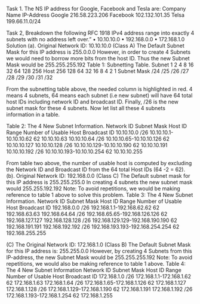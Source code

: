 Task 1. The NS IP address for Google, Facebook and Tesla are:
Company Name	IP-Address
Google	216.58.223.206
Facebook	102.132.101.35
Telsa	199.66.11.0/24


Task 2, Breakdown the following RFC 1918 IPv4 address range into exactly 4 subnets with no address left over.” 
•	10.10.10.0 
•	192.168.0.0 
•	172.168.1.0
Solution
(a). Original Network ID: 10.10.10.0 (Class A)
The Default Subnet Mask for this IP address is 255.0.0.0
However, in order to create 4 Subnets we would need to borrow more bits from the host ID. 
Thus the new Subnet Mask would be 255.255.255.192
Table 1: Subnetting Table.
Subnet	1	2	4	8	16	32	64	128	256
Host	256	128	64	32	16	8	4	2	1
Subnet Mask	/24	/25	/26	/27	/28	/29	/30	/31	/32

From the subnetting table above, the needed column is highlighted in red. 4 means 4 subnets, 64 means each subnet (i.e new subnet) will have 64 total host IDs including network ID and broadcast ID.
Finally, /26 is the new subnet mask for these 4 subnets.
Now let list all these 4 subnets information in a table.

Table 2: The 4 New Subnet Information.
Network ID	Subnet Mask	Host ID Range	Number of Usable Host	Broadcast ID
10.10.10.0	/26	10.10.10.1-10.10.10.62	62	10.10.10.63
10.10.10.64	/26	10.10.10.65-10.10.10.126	62	10.10.10.127
10.10.10.128	/26	10.10.10.129-10.10.10.190	62	10.10.10.191
10.10.10.192	/26	10.10.10.193-10.10.10.254	62	10.10.10.255

From table two above, the number of usable host is computed by excluding the Network ID and Broadcast ID from the 64 total Host IDs (64 -2 = 62).
(b). Original Network ID: 192.168.0.0 (Class C)
The Default subnet mask for this IP address is 255.255.255.0
In creating 4 subnets the new subnet mask would 255.255.192.192
Note: To avoid repetitions, we would be making reference to table 1 above to solve this problem.
Table 3: The 4 New Subnet Information.
Network ID	Subnet Mask	Host ID Range	Number of Usable Host	Broadcast ID
192.168.0.0	/26	192.168.1.1-192.168.62.62	62	192.168.63.63
192.168.64.64	/26	192.168.65.65-192.168.126.126	62	192.168.127.127
192.168.128.128	/26	192.168.129.129-192.168.190.190	62	192.168.191.191
192.168.192.192	/26	192.168.193.193-192.168.254.254	62	192.168.255.255

(C) The Original Network ID: 172.168.1.0 (Class B)
The Default Subnet Mask for this IP address is: 255.255.0.0
However, by creating 4 Subnets from this IP-address, the new Subnet Mask would be 255.255.255.192
Note: To avoid repetitions, we would also be making reference to table 1 above.
Table 4: The 4 New Subnet Information
Network ID	Subnet Mask	Host ID Range	Number of Usable Host	Broadcast ID
172.168.1.0	/26	172.168.1.1-172.168.1.62	62	172.168.1.63
172.168.1.64	/26	172.168.1.65-172.168.1.126	62	172.168.1.127
172.168.1.128	/26	172.168.1.129-172.168.1.190	62	172.168.1.191
172.168.1.192	/26	172.168.1.193-172.168.1.254	62	172.168.1.255

